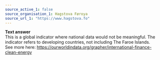 ```yaml
---
source_active_1: false
source_organisation_1: Hagstova Føroya
source_url_1: "https://www.hagstova.fo"
---
```

<b>Text answer</b>  
This is a global indicator where national data would not be meaningful. The indicator refers to developing countries, not including The Faroe Islands.
See more here: https://ourworldindata.org/grapher/international-finance-clean-energy
